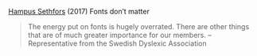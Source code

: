 
[Hampus Sethfors](https://axesslab.com/fonts-dont-matter/)
(2017) Fonts don’t matter
> The energy put on fonts is hugely overrated. There are other things that are of much greater importance for our members. – Representative from the Swedish Dyslexic Association
